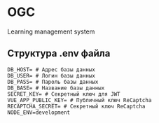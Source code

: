 # OGC
 Learning management system

## Структура .env файла

```env
DB_HOST= # Адрес базы данных
DB_USER= # Логин базы данных
DB_PASS= # Пароль базы данных
DB_BASE= # Название базы данных
SECRET_KEY= # Секретный ключ для JWT
VUE_APP_PUBLIC_KEY= # Публичный ключ ReCaptcha
RECAPTCHA_SECRET= # Секретный ключ ReCaptcha
NODE_ENV=development
```
